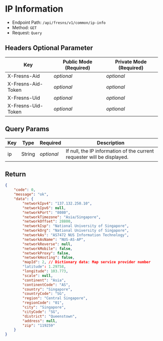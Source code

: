# IP Information

- Endpoint Path: `/api/fresns/v1/common/ip-info`
- Method: `GET`
- Request: `Query`

## Headers Optional Parameter

| Key | Public Mode (Required) | Private Mode (Required) |
| --- | --- | --- |
| X-Fresns-Aid | *optional* | *optional* |
| X-Fresns-Aid-Token | *optional* | *optional* |
| X-Fresns-Uid | *optional* | *optional* |
| X-Fresns-Uid-Token | *optional* | *optional* |

## Query Params

| Key | Type | Required | Description |
| --- | --- | --- | --- |
| ip | String | *optional* | If null, the IP information of the current requester will be displayed. |

## Return

```json
{
    "code": 0,
    "message": "ok",
    "data": {
        "networkIpv4": "137.132.250.10",
        "networkIpv6": null,
        "networkPort": "8080",
        "networkTimezone": "Asia/Singapore",
        "networkOffset": 28800,
        "networkIsp": "National University of Singapore",
        "networkOrg": "National University of Singapore",
        "networkAs": "AS7472 NUS Information Technology",
        "networkAsName": "NUS-AS-AP",
        "networkReverse": null,
        "networkMobile": false,
        "networkProxy": false,
        "networkHosting": false,
        "mapId": 2, // Dictionary data: Map service provider number
        "latitude": 1.29758,
        "longitude": 103.773,
        "scale": null,
        "continent": "Asia",
        "continentCode": "AS",
        "country": "Singapore",
        "countryCode": "SG",
        "region": "Central Singapore",
        "regionCode": "01",
        "city": "Singapore",
        "cityCode": "SG",
        "district": "Queenstown",
        "address": null,
        "zip": "119259"
    }
}
```

